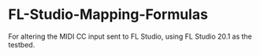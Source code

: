 # FL-Studio-Mapping-Formulas
For altering the MIDI CC input sent to FL Studio, using FL Studio 20.1 as the testbed.
